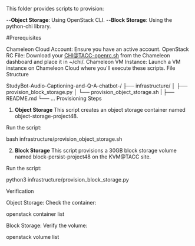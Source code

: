 This folder provides scripts to provision:

--**Object Storage**: Using OpenStack CLI.
--**Block Storage**: Using the python-chi library.

#Prerequisites

Chameleon Cloud Account: Ensure you have an active account.
OpenStack RC File: Download your CHI@TACC-openrc.sh from the Chameleon dashboard and place it in ~/chi/.
Chameleon VM Instance: Launch a VM instance on Chameleon Cloud where you'll execute these scripts.
File Structure

StudyBot-Audio-Captioning-and-Q-A-chatbot-/
├── infrastructure/
│   ├── provision_block_storage.py
│   └── provision_object_storage.sh
|   ├── README.md
└── ...
Provisioning Steps

1. **Object Storage**
This script creates an object storage container named object-storage-project48.

Run the script:

bash infrastructure/provision_object_storage.sh

2. **Block Storage**
This script provisions a 30GB block storage volume named block-persist-project48 on the KVM@TACC site.

Run the script:

python3 infrastructure/provision_block_storage.py

Verification

Object Storage: Check the container:

  openstack container list

Block Storage: Verify the volume:

  openstack volume list